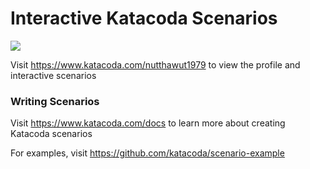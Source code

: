 # Interactive Katacoda Scenarios

[![](http://shields.katacoda.com/katacoda/nutthawut1979/count.svg)](https://www.katacoda.com/nutthawut1979 "Get your profile on Katacoda.com")

Visit https://www.katacoda.com/nutthawut1979 to view the profile and interactive scenarios

### Writing Scenarios
Visit https://www.katacoda.com/docs to learn more about creating Katacoda scenarios

For examples, visit https://github.com/katacoda/scenario-example
